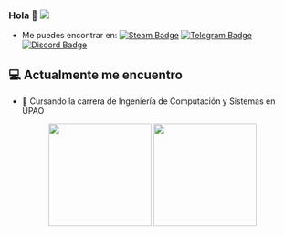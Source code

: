 ### Hola 👋 <img src="https://visitor-badge.glitch.me/badge?page_id=LSiccha.LSiccha&left_color=red&right_color=green&left_text=HelloVisitors">


- Me puedes encontrar en:
  [![Steam Badge](https://img.shields.io/badge/-Steam-000000?style=flat&logo=Steam&logoColor=white)](https://steamcommunity.com/profiles/76561198055887895/)
  [![Telegram Badge](https://img.shields.io/badge/-Telegram-26A5E4?style=flat&logo=Telegram&logoColor=white)](https://steamcommunity.com/profiles/76561198055887895/)
  [![Discord Badge](https://img.shields.io/badge/-Discord-5865F2?style=flat&logo=Discord&logoColor=white)](https://steamcommunity.com/profiles/76561198055887895/)
  
## 💻 Actualmente me encuentro

- 🔭 Cursando la carrera de Ingeniería de Computación y Sistemas en UPAO


<p align="center" >
  <img height="180em" src="https://github-readme-stats.vercel.app/api/top-langs/?username=LSiccha&show_icons=true&hide_border=true&theme=tokyonight&layout=compact&langs_count=8" />
  <img height="180em" src="https://github-readme-stats.vercel.app/api?username=LSiccha&show_icons=true&hide_border=true&&count_private=true&include_all_commits=true&theme=tokyonight" />
</p>

<!--
**LSiccha/LSiccha** is a ✨ _special_ ✨ repository because its `README.md` (this file) appears on your GitHub profile.

Here are some ideas to get you started:

- 🔭 I’m currently working on ...
- 🌱 I’m currently learning ...
- 👯 I’m looking to collaborate on ...
- 🤔 I’m looking for help with ...
- 💬 Ask me about ...
- 📫 How to reach me: ...
- 😄 Pronouns: ...
- ⚡ Fun fact: ...
-->
